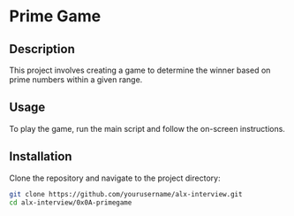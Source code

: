 # Prime Game

## Description
This project involves creating a game to determine the winner based on prime numbers within a given range.

## Usage
To play the game, run the main script and follow the on-screen instructions.

## Installation
Clone the repository and navigate to the project directory:
```sh
git clone https://github.com/yourusername/alx-interview.git
cd alx-interview/0x0A-primegame
```
